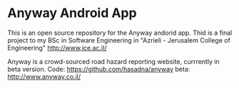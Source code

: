 Anyway Android App
================
This is an  open source repository for the Anyway andorid app.
Thid is a final project to my BSc in Software Engineering in "Azrieli - Jerusalem College of Engineering"
http://www.jce.ac.il/

Anyway is a crowd-sourced road hazard reporting website, currrently in beta version.
Code: https://github.com/hasadna/anyway
beta: http://www.anyway.co.il/

